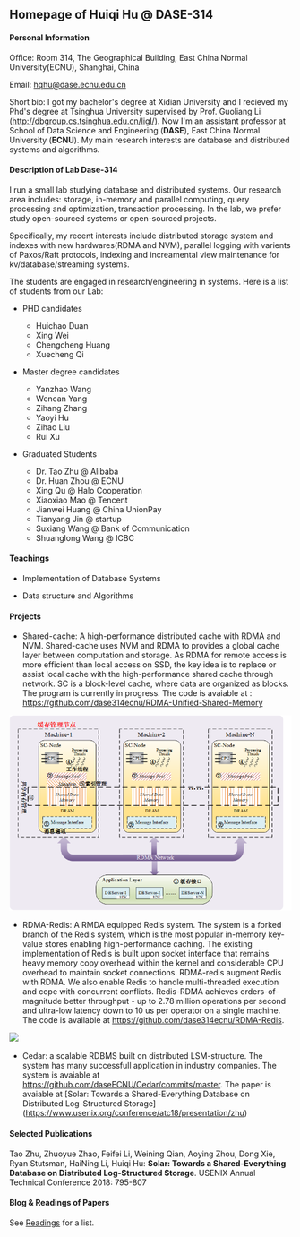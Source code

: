 ## Homepage of  Huiqi Hu @ DASE-314

#### Personal Information

Office: Room 314, The Geographical Building, East China Normal University(ECNU), Shanghai, China

Email: hqhu@dase.ecnu.edu.cn

Short bio: I got my bachelor's degree at Xidian University and I recieved my Phd's degree at Tsinghua University supervised by Prof. Guoliang Li (<http://dbgroup.cs.tsinghua.edu.cn/ligl/>). Now I'm an assistant professor at School of Data Science and Engineering (**DASE**), East China Normal University (**ECNU**). My main research interests are database and distributed systems and algorithms.


#### Description of Lab Dase-314

I run a small lab studying database and distributed systems. Our research area includes: storage, in-memory and parallel computing,  query processing and optimization, transaction processing. In the lab, we prefer study open-sourced systems or open-sourced projects. 

Specifically, my recent interests include distributed storage system and indexes with new hardwares(RDMA and NVM), parallel logging with varients of Paxos/Raft protocols, indexing and increamental view maintenance for kv/database/streaming systems.  

The students are engaged in research/engineering in systems. Here is a list of students from our Lab:

* PHD candidates
  * Huichao Duan
  * Xing Wei
  * Chengcheng Huang
  * Xuecheng Qi

* Master degree candidates
  * Yanzhao Wang
  * Wencan Yang
  * Zihang Zhang
  * Yaoyi Hu
  * Zihao Liu
  * Rui Xu

* Graduated Students
  * Dr. Tao Zhu @ Alibaba
  * Dr. Huan Zhou @ ECNU 
  * Xing Qu @ Halo Cooperation
  * Xiaoxiao Mao @ Tencent
  * Jianwei Huang @ China UnionPay
  * Tianyang Jin @ startup 
  * Suxiang Wang @ Bank of Communication
  * Shuanglong Wang @ ICBC

#### Teachings

* Implementation of Database Systems

* Data structure and Algorithms

#### Projects 

* Shared-cache: A high-performance distributed cache with RDMA and NVM. Shared-cache uses NVM and RDMA to provides a global cache layer between computation and storage. As RDMA for remote access is more efficient than local access on SSD, the key idea is to replace or assist local cache with the high-performance shared cache through network.  SC is a block-level cache, where data are organized as blocks.  The program  is currently in progress. The code is avaiable at : <https://github.com/dase314ecnu/RDMA-Unified-Shared-Memory>

![](SC.png)


* RDMA-Redis: A RMDA equipped Redis system. The system is a forked branch of the Redis system, which is the most popular in-memory key-value stores enabling high-performance caching.  The existing implementation of Redis is built upon socket interface that remains heavy memory copy overhead within the kernel and considerable CPU overhead to maintain socket connections. RDMA-redis augment Redis with RDMA. We also enable Redis to handle multi-threaded execution and cope with concurrent conflicts.  Redis-RDMA achieves orders-of-magnitude better throughput - up to 2.78 million operations per second and ultra-low latency  down to 10 us per operator on a single machine.
The code is available at <https://github.com/dase314ecnu/RDMA-Redis>. 

![](RMDA-redis.png)


* Cedar: a scalable RDBMS built on distributed LSM-structure. The system has many successfull application in industry companies. 
The system is avaiable at <https://github.com/daseECNU/Cedar/commits/master>.  The paper is avaiable at [Solar: Towards a Shared-Everything Database on Distributed Log-Structured Storage] (https://www.usenix.org/conference/atc18/presentation/zhu)


#### Selected Publications

Tao Zhu, Zhuoyue Zhao, Feifei Li, Weining Qian, Aoying Zhou, Dong Xie, Ryan Stutsman, HaiNing Li, Huiqi Hu:
**Solar: Towards a Shared-Everything Database on Distributed Log-Structured Storage**. USENIX Annual Technical Conference 2018: 795-807


####  Blog & Readings of Papers 

See [Readings](/readings/list.md) for a list. 


